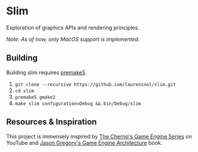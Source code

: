 # Slim

Exploration of graphics APIs and rendering principles.

*Note: As of now, only MacOS support is implemented.*

## Building

Building slim requires [premake5](https://premake.github.io/).

1. `git clone --recursive https://github.com/laurensnol/slim.git`
2. `cd slim`
3. `premake5 gmake2`
4. `make slim configuration=Debug && bin/Debug/slim`

## Resources & Inspiration

This project is immensely inspired by [The Cherno's Game Engine Series](https://thecherno.com/engine) on YouTube and [Jason Gregory's Game Engine Architecture](https://www.gameenginebook.com/) book.
